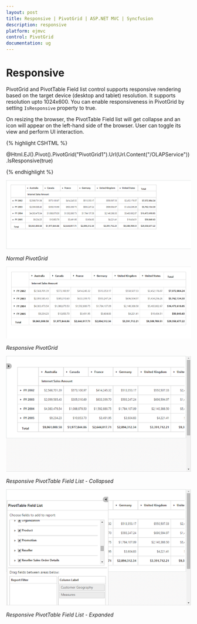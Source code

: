 ```yaml
---
layout: post
title: Responsive | PivotGrid | ASP.NET MVC | Syncfusion
description: responsive
platform: ejmvc
control: PivotGrid
documentation: ug
---
```


# Responsive

PivotGrid and PivotTable Field list control supports responsive rendering based on the target device (desktop and tablet) resolution. It supports resolution upto 1024x600. You can enable responsiveness in PivotGrid by setting `IsResponsive` property to true.
 
On resizing the browser, the PivotTable Field list will get collapse and an icon will appear on the left-hand side of the browser. User can toggle its view and perform UI interaction.

{% highlight CSHTML %}

@Html.EJ().Pivot().PivotGrid("PivotGrid1").Url(Url.Content("/OLAPService")).IsResponsive(true)

{% endhighlight %}

![](Responsive-Layout_images/normal.png)

_Normal PivotGrid_

![](Responsive-Layout_images/responsive.png)

_Responsive PivotGrid_

![](Responsive-Layout_images/res-schema.png)

_Responsive PivotTable Field List - Collapsed_

![](Responsive-Layout_images/res-schema1.png)

_Responsive PivotTable Field List - Expanded_


